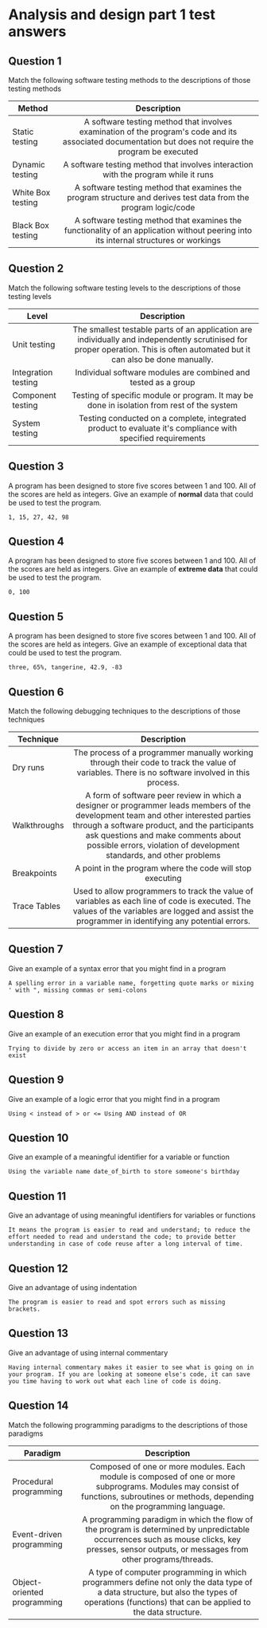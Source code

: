 # Analysis and design part 1 test answers


## Question 1
Match the following software testing methods to the descriptions of those testing methods

| Method       | Description |
| ------------- |:-------------:|
| Static testing |A software testing method that involves examination of the program's code and its associated documentation but does not require the program be executed|
| Dynamic testing   |A software testing method that involves interaction with the program while it runs|  
| White Box testing| A software testing method that examines the program structure and derives test data from the program logic/code|
| Black Box testing| A software testing method that examines the functionality of an application without peering into its internal structures or workings|


## Question 2

Match the following software testing levels to the descriptions of those testing levels

| Level       | Description |
| ------------- |:-------------:|
| Unit testing |The smallest testable parts of an application are individually and independently scrutinised for proper operation. This is often automated but it can also be done manually.|
| Integration testing   |Individual software modules are combined and tested as a group|  
| Component testing| Testing of specific module or program. It may be done in isolation from rest of the system|
| System testing|Testing conducted on a complete, integrated product to evaluate it's compliance with specified requirements|

## Question 3
A program has been designed to store five scores between 1 and 100. All of the scores are held as integers. Give an example of **normal** data that could be used to test the program.

```
1, 15, 27, 42, 98
```

## Question 4
A program has been designed to store five scores between 1 and 100. All of the scores are held as integers. Give an example of **extreme data** that could be used to test the program.

```
0, 100
```

## Question 5
A program has been designed to store five scores between 1 and 100. All of the scores are held as integers. Give an example of exceptional data that could be used to test the program.

```
three, 65%, tangerine, 42.9, -83
```

## Question 6
Match the following debugging techniques to the descriptions of those techniques

| Technique       | Description |
| ------------- |:-------------:|
| Dry runs |The process of a programmer manually working through their code to track the value of variables. There is no software involved in this process.|
| Walkthroughs  |A form of software peer review in which a designer or programmer leads members of the development team and other interested parties through a software product, and the participants ask questions and make comments about possible errors, violation of development standards, and other problems|  
|Breakpoints| A point in the program where the code will stop executing|
| Trace Tables| Used to allow programmers to track the value of variables as each line of code is executed. The values of the variables are logged and assist the programmer in identifying any potential errors.|

## Question 7
Give an example of a syntax error that you might find in a program

```
A spelling error in a variable name, forgetting quote marks or mixing ' with ", missing commas or semi-colons
```

## Question 8
Give an example of an execution error that you might find in a program

```
Trying to divide by zero or access an item in an array that doesn't exist
```

## Question 9

Give an example of a logic error that you might find in a program

```
Using < instead of > or <= Using AND instead of OR
```

## Question 10
Give an example of a meaningful identifier for a variable or function

```
Using the variable name date_of_birth to store someone's birthday
```

## Question 11
Give an advantage of using meaningful identifiers for variables or functions


```
It means the program is easier to read and understand; to reduce the effort needed to read and understand the code; to provide better understanding in case of code reuse after a long interval of time.
```

## Question 12
Give an advantage of using indentation


```
The program is easier to read and spot errors such as missing brackets.
```

## Question 13
Give an advantage of using internal commentary

```
Having internal commentary makes it easier to see what is going on in your program. If you are looking at someone else's code, it can save you time having to work out what each line of code is doing.
```

## Question 14
Match the following programming paradigms to the descriptions of those paradigms

| Paradigm       | Description |
| ------------- |:-------------:|
| Procedural programming | Composed of one or more modules. Each module is composed of one or more subprograms. Modules may consist of functions, subroutines or methods, depending on the programming language.|
| Event-driven programming  |A programming paradigm in which the flow of the program is determined by unpredictable occurrences such as mouse clicks, key presses, sensor outputs, or messages from other programs/threads.|  
|Object-oriented programming	| A type of computer programming in which programmers define not only the data type of a data structure, but also the types of operations (functions) that can be applied to the data structure.|

